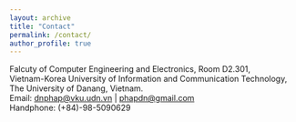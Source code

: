 ```yaml
---
layout: archive
title: "Contact"
permalink: /contact/
author_profile: true
---
```


<!--
Inha University, Hitech Center Building, Room 401,\
100 Inha-ro, Michulho-gu, Incheon 22212, South Korea.\
Email: dnphap@inha.ac.kr | phapdn@gmail.com\
Handphone: (+82)-10-7433-2806
-->
Falcuty of Computer Engineering and Electronics, Room D2.301,\
Vietnam-Korea University of Information and Communication Technology,\
The University of Danang, Vietnam.\
Email: dnphap@vku.udn.vn | phapdn@gmail.com\
Handphone: (+84)-98-5090629